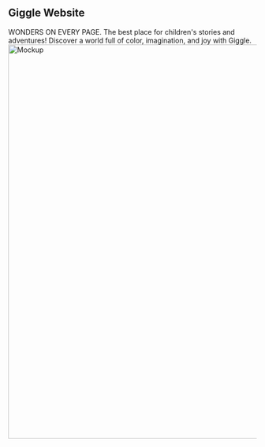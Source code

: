 ## Giggle Website
WONDERS ON EVERY PAGE.
The best place for children's stories and adventures! Discover a world full of color, imagination, and joy with Giggle.
<img width="800" alt="Mockup" src="https://github.com/nailaalfatin/giggle/assets/140692820/bb3ce6a2-344a-4430-b719-ba034a86d1d5">
